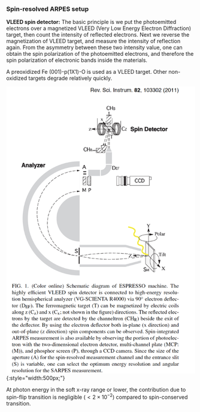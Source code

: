 ### Spin-resolved ARPES setup

**VLEED spin detector:** 
The basic principle is we put the photoemitted electrons over a magnetized VLEED (Very Low Energy Electron Diffraction) target, then count the intensity of reflected electrons. Next we reverse the magnetization of VLEED target, and measure the intensity of reflection again. From the asymmetry between these two intensity value, one can obtain the spin polarization of the photoemitted electrons, and therefore the spin polarization of electronic bands inside the materials. 

A preoxidized Fe (001)-p(1X1)-O is used as a VLEED target. Other non-oxidized targets degrade relatively quickly. 

![Spin-ARPES](../img/spin-arpes.png){:style="width:500px;"} 

At photon energy in the soft x-ray range or lower, the contribution due to spin-flip transition is negligible $(< 2 \times 10^{−2})$ compared to spin-conserved transition. 
